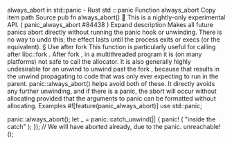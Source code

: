 always_abort in std::panic - Rust
std
::
panic
Function
always_abort
Copy item path
Source
pub fn always_abort()
🔬
This is a nightly-only experimental API. (
panic_always_abort
#84438
)
Expand description
Makes all future panics abort directly without running the panic hook or unwinding.
There is no way to undo this; the effect lasts until the process exits or
execs (or the equivalent).
§
Use after fork
This function is particularly useful for calling after
libc::fork
.  After
fork
, in a
multithreaded program it is (on many platforms) not safe to call the allocator.  It is also
generally highly undesirable for an unwind to unwind past the
fork
, because that results in
the unwind propagating to code that was only ever expecting to run in the parent.
panic::always_abort()
helps avoid both of these.  It directly avoids any further unwinding,
and if there is a panic, the abort will occur without allocating provided that the arguments to
panic can be formatted without allocating.
Examples
#![feature(panic_always_abort)]
use
std::panic;

panic::always_abort();
let _
= panic::catch_unwind(|| {
panic!
(
"inside the catch"
);
});
// We will have aborted already, due to the panic.
unreachable!
();